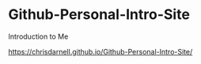 # Github-Personal-Intro-Site
Introduction to Me

https://chrisdarnell.github.io/Github-Personal-Intro-Site/


